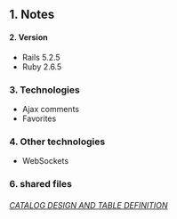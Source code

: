 ## 1. Notes

#### 2. Version
  - Rails 5.2.5
  - Ruby 2.6.5
  
### 3. Technologies
  - Ajax comments
  - Favorites
  
### 4. Other technologies
  - WebSockets

### 6. shared files
  ###### [CATALOG DESIGN AND TABLE DEFINITION](https://docs.google.com/spreadsheets/d/1T4NIHj4t2oKoiShKM0RucqCJK5buYpaFRZfWDLIq5RY/edit?usp=sharing)
